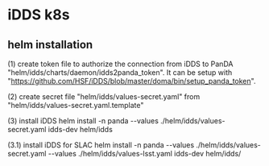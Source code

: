 # iDDS k8s

## helm installation

(1) create token file to authorize the connection from iDDS to PanDA "helm/idds/charts/daemon/idds2panda_token". It can be setup with "https://github.com/HSF/iDDS/blob/master/doma/bin/setup_panda_token".

(2) create secret file "helm/idds/values-secret.yaml" from "helm/idds/values-secret.yaml.template"

(3) install iDDS
helm install -n panda --values ./helm/idds/values-secret.yaml idds-dev helm/idds

(3.1) install iDDS for SLAC
helm install -n panda --values ./helm/idds/values-secret.yaml --values ./helm/idds/values-lsst.yaml idds-dev helm/idds/
